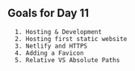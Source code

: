 ## Goals for Day 11
```
  1. Hosting & Development
  2. Hosting first static website
  3. Netlify and HTTPS
  4. Adding a Favicon
  5. Relative VS Absolute Paths
  ```
